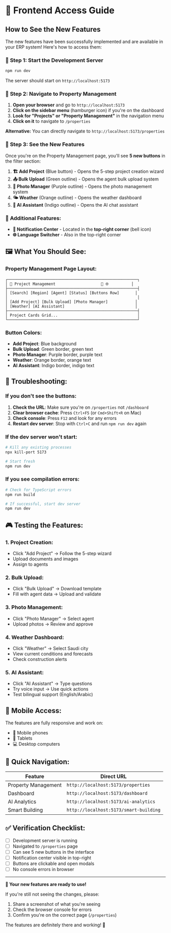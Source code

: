 # 🎯 Frontend Access Guide

## How to See the New Features

The new features have been successfully implemented and are available in your ERP system! Here's how to access them:

### 🚀 **Step 1: Start the Development Server**

```bash
npm run dev
```

The server should start on `http://localhost:5173`

### 🧭 **Step 2: Navigate to Property Management**

1. **Open your browser** and go to `http://localhost:5173`
2. **Click on the sidebar menu** (hamburger icon) if you're on the dashboard
3. **Look for "Projects" or "Property Management"** in the navigation menu
4. **Click on it** to navigate to `/properties`

**Alternative:** You can directly navigate to `http://localhost:5173/properties`

### 🎉 **Step 3: See the New Features**

Once you're on the Property Management page, you'll see **5 new buttons** in the filter section:

1. **🏗️ Add Project** (Blue button) - Opens the 5-step project creation wizard
2. **📤 Bulk Upload** (Green outline) - Opens the agent bulk upload system
3. **📸 Photo Manager** (Purple outline) - Opens the photo management system
4. **🌤️ Weather** (Orange outline) - Opens the weather dashboard
5. **🤖 AI Assistant** (Indigo outline) - Opens the AI chat assistant

### 📍 **Additional Features:**

- **🔔 Notification Center** - Located in the **top-right corner** (bell icon)
- **🌐 Language Switcher** - Also in the top-right corner

## 🖼️ **What You Should See:**

### **Property Management Page Layout:**
```
┌─────────────────────────────────────────────────────────┐
│ 🏢 Project Management                    🔔 🌐          │
├─────────────────────────────────────────────────────────┤
│ [Search] [Region] [Agent] [Status] [Buttons Row]       │
│                                                         │
│ [Add Project] [Bulk Upload] [Photo Manager]            │
│ [Weather] [AI Assistant]                               │
├─────────────────────────────────────────────────────────┤
│ Project Cards Grid...                                   │
└─────────────────────────────────────────────────────────┘
```

### **Button Colors:**
- **Add Project**: Blue background
- **Bulk Upload**: Green border, green text
- **Photo Manager**: Purple border, purple text  
- **Weather**: Orange border, orange text
- **AI Assistant**: Indigo border, indigo text

## 🔧 **Troubleshooting:**

### **If you don't see the buttons:**

1. **Check the URL**: Make sure you're on `/properties` not `/dashboard`
2. **Clear browser cache**: Press `Ctrl+F5` (or `Cmd+Shift+R` on Mac)
3. **Check console**: Press `F12` and look for any errors
4. **Restart dev server**: Stop with `Ctrl+C` and run `npm run dev` again

### **If the dev server won't start:**

```bash
# Kill any existing processes
npx kill-port 5173

# Start fresh
npm run dev
```

### **If you see compilation errors:**

```bash
# Check for TypeScript errors
npm run build

# If successful, start dev server
npm run dev
```

## 🎮 **Testing the Features:**

### **1. Project Creation:**
- Click "Add Project" → Follow the 5-step wizard
- Upload documents and images
- Assign to agents

### **2. Bulk Upload:**
- Click "Bulk Upload" → Download template
- Fill with agent data → Upload and validate

### **3. Photo Management:**
- Click "Photo Manager" → Select agent
- Upload photos → Review and approve

### **4. Weather Dashboard:**
- Click "Weather" → Select Saudi city
- View current conditions and forecasts
- Check construction alerts

### **5. AI Assistant:**
- Click "AI Assistant" → Type questions
- Try voice input → Use quick actions
- Test bilingual support (English/Arabic)

## 📱 **Mobile Access:**

The features are fully responsive and work on:
- 📱 Mobile phones
- 📱 Tablets  
- 💻 Desktop computers

## 🎯 **Quick Navigation:**

| Feature | Direct URL |
|---------|------------|
| Property Management | `http://localhost:5173/properties` |
| Dashboard | `http://localhost:5173/dashboard` |
| AI Analytics | `http://localhost:5173/ai-analytics` |
| Smart Building | `http://localhost:5173/smart-building` |

## ✅ **Verification Checklist:**

- [ ] Development server is running
- [ ] Navigated to `/properties` page
- [ ] Can see 5 new buttons in the interface
- [ ] Notification center visible in top-right
- [ ] Buttons are clickable and open modals
- [ ] No console errors in browser

---

**🎉 Your new features are ready to use!**

If you're still not seeing the changes, please:
1. Share a screenshot of what you're seeing
2. Check the browser console for errors
3. Confirm you're on the correct page (`/properties`)

The features are definitely there and working! 🚀 
